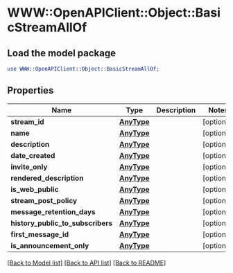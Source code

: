 # WWW::OpenAPIClient::Object::BasicStreamAllOf

## Load the model package
```perl
use WWW::OpenAPIClient::Object::BasicStreamAllOf;
```

## Properties
Name | Type | Description | Notes
------------ | ------------- | ------------- | -------------
**stream_id** | [**AnyType**](.md) |  | [optional] 
**name** | [**AnyType**](.md) |  | [optional] 
**description** | [**AnyType**](.md) |  | [optional] 
**date_created** | [**AnyType**](.md) |  | [optional] 
**invite_only** | [**AnyType**](.md) |  | [optional] 
**rendered_description** | [**AnyType**](.md) |  | [optional] 
**is_web_public** | [**AnyType**](.md) |  | [optional] 
**stream_post_policy** | [**AnyType**](.md) |  | [optional] 
**message_retention_days** | [**AnyType**](.md) |  | [optional] 
**history_public_to_subscribers** | [**AnyType**](.md) |  | [optional] 
**first_message_id** | [**AnyType**](.md) |  | [optional] 
**is_announcement_only** | [**AnyType**](.md) |  | [optional] 

[[Back to Model list]](../README.md#documentation-for-models) [[Back to API list]](../README.md#documentation-for-api-endpoints) [[Back to README]](../README.md)


